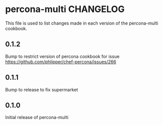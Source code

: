 percona-multi CHANGELOG
===========================

This file is used to list changes made in each version of the percona-multi cookbook.

0.1.2
-----
Bump to restrict version of percona cookbook for issue https://github.com/phlipper/chef-percona/issues/266

0.1.1
-----

Bump to release to fix supermarket

0.1.0
------

Initial release of percona-multi
